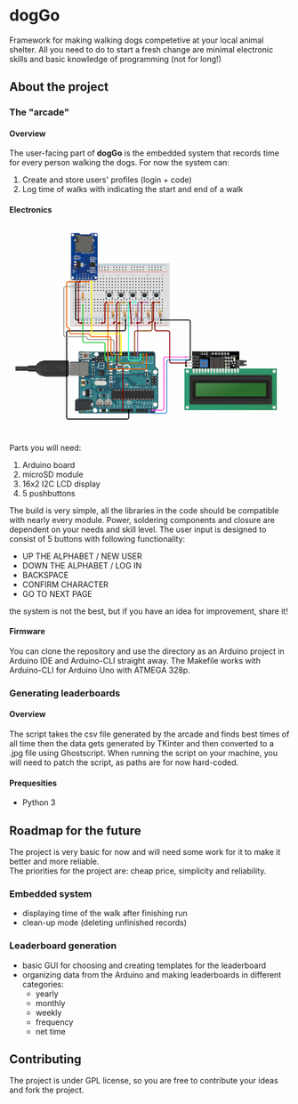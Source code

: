 # dogGo

Framework for making walking dogs competetive at your local animal shelter. All you need to do to start a fresh change are minimal electronic skills and basic knowledge of programming (not for long!)

## About the project

### The "arcade"

#### Overview

The user-facing part of **dogGo** is the embedded system that records time for every person walking the dogs.
For now the system can:
1. Create and store users' profiles (login + code)
2. Log time of walks with indicating the start and end of a walk

#### Electronics

![Project's cicuit](/assets/images/doggo_circuit.png "circuit")

Parts you will need:
1. Arduino board
2. microSD module
3. 16x2 I2C LCD display
4. 5 pushbuttons

The build is very simple, all the libraries in the code should be compatible with nearly every module. Power, soldering components and closure are dependent on your needs and skill level. The user input is designed to consist of 5 buttons with following functionality: 
* UP THE ALPHABET / NEW USER
* DOWN THE ALPHABET / LOG IN
* BACKSPACE
* CONFIRM CHARACTER
* GO TO NEXT PAGE

the system is not the best, but if you have an idea for improvement, share it!

#### Firmware

You can clone the repository and use the directory as an Arduino project in Arduino IDE and Arduino-CLI straight away. The Makefile works with Arduino-CLI for Arduino Uno with ATMEGA 328p. 

### Generating leaderboards

#### Overview

The script takes the csv file generated by the arcade and finds best times of all time then the data gets generated by TKinter and then converted to a .jpg file using Ghostscript. When running the script on your machine, you will need to patch the script, as paths are for now hard-coded.

#### Prequesities

* Python 3

## Roadmap for the future

The project is very basic for now and will need some work for it to make it better and more reliable. \
The priorities for the project are: cheap price, simplicity and reliability.

### Embedded system
* displaying time of the walk after finishing run
* clean-up mode (deleting unfinished records)

### Leaderboard generation
* basic GUI for choosing and creating templates for the leaderboard
* organizing data from the Arduino and making leaderboards in different categories:
    * yearly
    * monthly
    * weekly
    * frequency
    * net time

## Contributing

The project is under GPL license, so you are free to contribute your ideas \
and fork the project.


